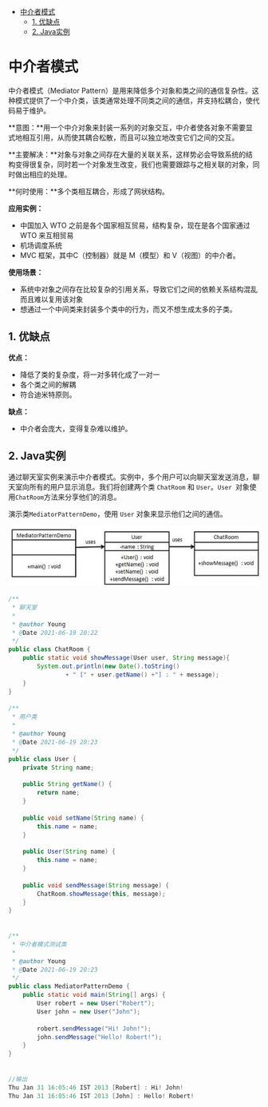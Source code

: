 - [中介者模式](#中介者模式)
  - [1. 优缺点](#1-优缺点)
  - [2. Java实例](#2-java实例)

# 中介者模式

中介者模式（Mediator Pattern）是用来降低多个对象和类之间的通信复杂性。这种模式提供了一个中介类，该类通常处理不同类之间的通信，并支持松耦合，使代码易于维护。

**意图：**用一个中介对象来封装一系列的对象交互，中介者使各对象不需要显式地相互引用，从而使其耦合松散，而且可以独立地改变它们之间的交互。

**主要解决：**对象与对象之间存在大量的关联关系，这样势必会导致系统的结构变得很复杂，同时若一个对象发生改变，我们也需要跟踪与之相关联的对象，同时做出相应的处理。

**何时使用：**多个类相互耦合，形成了网状结构。

**应用实例：** 

- 中国加入 WTO 之前是各个国家相互贸易，结构复杂，现在是各个国家通过 WTO 来互相贸易
- 机场调度系统
- MVC 框架，其中C（控制器）就是 M（模型）和 V（视图）的中介者。

**使用场景：** 

- 系统中对象之间存在比较复杂的引用关系，导致它们之间的依赖关系结构混乱而且难以复用该对象
- 想通过一个中间类来封装多个类中的行为，而又不想生成太多的子类。

## 1. 优缺点

**优点：** 

- 降低了类的复杂度，将一对多转化成了一对一
- 各个类之间的解耦
- 符合迪米特原则。

**缺点：**

- 中介者会庞大，变得复杂难以维护。

## 2. Java实例

通过聊天室实例来演示中介者模式。实例中，多个用户可以向聊天室发送消息，聊天室向所有的用户显示消息。我们将创建两个类 `ChatRoom` 和 `User`。`User `对象使用` ChatRoom `方法来分享他们的消息。

演示类`MediatorPatternDemo`，使用 `User` 对象来显示他们之间的通信。

![](./images/中介者.jpg)

```java
/**
 * 聊天室
 *
 * @author Young
 * @Date 2021-06-19 20:22
 */
public class ChatRoom {
    public static void showMessage(User user, String message){
        System.out.println(new Date().toString()
                + " [" + user.getName() +"] : " + message);
    }
}

/**
 * 用户类
 *
 * @author Young
 * @Date 2021-06-19 20:23
 */
public class User {
    private String name;

    public String getName() {
        return name;
    }

    public void setName(String name) {
        this.name = name;
    }

    public User(String name) {
        this.name = name;
    }

    public void sendMessage(String message) {
        ChatRoom.showMessage(this, message);
    }
}


/**
 * 中介者模式测试类
 *
 * @author Young
 * @Date 2021-06-19 20:23
 */
public class MediatorPatternDemo {
    public static void main(String[] args) {
        User robert = new User("Robert");
        User john = new User("John");

        robert.sendMessage("Hi! John!");
        john.sendMessage("Hello! Robert!");
    }
}


//输出
Thu Jan 31 16:05:46 IST 2013 [Robert] : Hi! John!
Thu Jan 31 16:05:46 IST 2013 [John] : Hello! Robert!
```